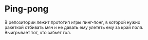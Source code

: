 # Ping-pong
В репозитории лежит прототип игры пинг-понг, в которой нужно ракеткой отбивать мяч и не давать ему улететь ему за край поля. Выигрывает тот, кто забьёт гол.
